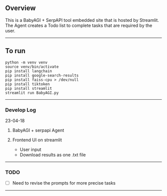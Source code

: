 ## Overview

This is a BabyAGI + SerpAPI tool embedded site that is hosted by Streamlit.
The Agent creates a Todo list to complete tasks that are required by the user.

---

## To run

```
python -m venv venv
source venv/bin/activate
pip install langchain
pip install google-search-results
pip install faiss-cpu > /dev/null
pip install tiktoken
pip install streamlit
streamlit run BabyAGI.py

```

---

### Develop Log

23-04-18

1. BabyAGI + serpapi Agent

2. Frontend UI on streamlit
   - User input
   - Download results as one .txt file

---

### TODO

- [ ] Need to revise the prompts for more precise tasks

---
